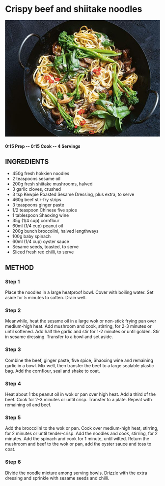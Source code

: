 # Crispy beef and shiitake noodles
![](https://raw.githubusercontent.com/fuzzwah/recipes/master/pics/Crispy_beef_and_shiitake_noodles.jpg)
#### 0:15 Prep -- 0:15 Cook -- 4 Servings
## INGREDIENTS
* 450g fresh hokkien noodles
* 2 teaspoons sesame oil
* 200g fresh shiitake mushrooms, halved
* 3 garlic cloves, crushed
* 3 tsp Kewpie Roasted Sesame Dressing, plus extra, to serve
* 460g beef stir-fry strips
* 3 teaspoons ginger paste
* 1/2 teaspoon Chinese five spice
* 1 tablespoon Shaoxing wine
* 35g (1/4 cup) cornflour
* 60ml (1/4 cup) peanut oil
* 200g bunch broccolini, halved lengthways
* 100g baby spinach
* 60ml (1/4 cup) oyster sauce
* Sesame seeds, toasted, to serve
* Sliced fresh red chilli, to serve
## METHOD
### Step 1
Place the noodles in a large heatproof bowl. Cover with boiling water. Set aside for 5 minutes to soften. Drain well.
### Step 2
Meanwhile, heat the sesame oil in a large wok or non-stick frying pan over medium-high heat. Add mushroom and cook, stirring, for 2-3 minutes or until softened. Add half the garlic and stir for 1-2 minutes or until golden. Stir in sesame dressing. Transfer to a bowl and set aside.
### Step 3
Combine the beef, ginger paste, five spice, Shaoxing wine and remaining garlic in a bowl. Mix well, then transfer the beef to a large sealable plastic bag. Add the cornflour, seal and shake to coat.
### Step 4
Heat about 1 tbs peanut oil in wok or pan over high heat. Add a third of the beef. Cook for 2-3 minutes or until crisp. Transfer to a plate. Repeat with remaining oil and beef.
### Step 5
Add the broccolini to the wok or pan. Cook over medium-high heat, stirring, for 2 minutes or until tender-crisp. Add the noodles and cook, stirring, for 2 minutes. Add the spinach and cook for 1 minute, until wilted. Return the mushroom and beef to the wok or pan, add the oyster sauce and toss to coat.
### Step 6
Divide the noodle mixture among serving bowls. Drizzle with the extra dressing and sprinkle with sesame seeds and chilli.
